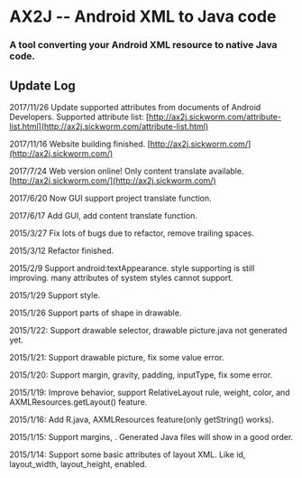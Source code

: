 # AX2J -- Android XML to Java code

### A tool converting your Android XML resource to native Java code.

## Update Log

2017/11/26
Update supported attributes from documents of Android Developers. Supported attribute list: [http://ax2j.sickworm.com/attribute-list.html](http://ax2j.sickworm.com/attribute-list.html)

2017/11/16
Website building finished. [http://ax2j.sickworm.com/](http://ax2j.sickworm.com/)

2017/7/24
Web version online! Only content translate available. [http://ax2j.sickworm.com/](http://ax2j.sickworm.com/)

2017/6/20
Now GUI support project translate function.

2017/6/17
Add GUI, add content translate function.

2015/3/27
Fix lots of bugs due to refactor, remove trailing spaces.

2015/3/12
Refactor finished.

2015/2/9
Support android:textAppearance. style supporting is still improving. many attributes of system styles cannot support.

2015/1/29
Support style.

2015/1/26
Support parts of shape in drawable.

2015/1/22:
Support drawable selector, drawable picture.java not generated yet.

2015/1/21:
Support drawable picture, fix some value error.

2015/1/20:
Support margin, gravity, padding, inputType, fix some error.

2015/1/19:
Improve behavior, support RelativeLayout rule, weight, color, and AXMLResources.getLayout() feature.

2015/1/16:
Add R.java, AXMLResources feature(only getString() works).

2015/1/15:
Support margins, <string/>. Generated Java files will show in a good order.

2015/1/14:
Support some basic attributes of layout XML. Like id, layout_width, layout_height, enabled.
